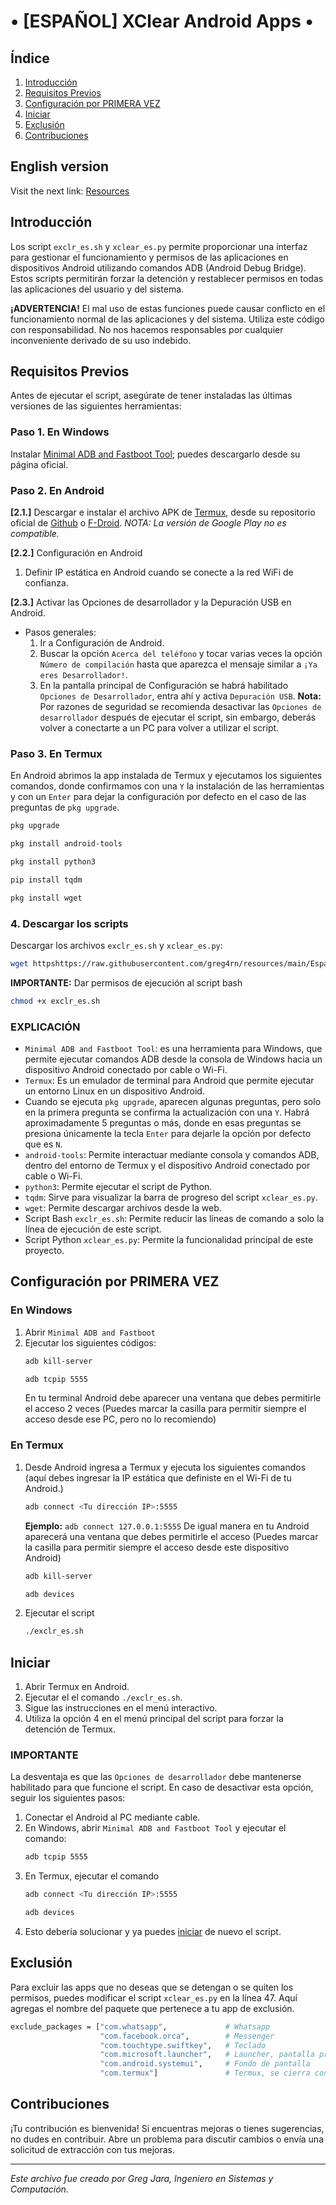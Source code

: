 # • [ESPAÑOL] XClear Android Apps •

## Índice

1. [Introducción](#introducción)
2. [Requisitos Previos](#requisitos-previos)
3. [Configuración por PRIMERA VEZ](#configuración-por-primera-vez)
4. [Iniciar](#iniciar)
5. [Exclusión](#exclusión)
6. [Contribuciones](#contribuciones)

## English version 
Visit the next link: [Resources](https://github.com/greg4rn/XClear)

## Introducción
Los script `exclr_es.sh` y `xclear_es.py` permite proporcionar una interfaz para gestionar el funcionamiento y permisos de las aplicaciones en dispositivos Android utilizando comandos ADB (Android Debug Bridge). Estos scripts permitirán forzar la detención y restablecer permisos en todas las aplicaciones del usuario y del sistema.

**¡ADVERTENCIA!**
El mal uso de estas funciones puede causar conflicto en el funcionamiento normal de las aplicaciones y del sistema. Utiliza este código con responsabilidad. No nos hacemos responsables por cualquier inconveniente derivado de su uso indebido.

## Requisitos Previos
Antes de ejecutar el script, asegúrate de tener instaladas las últimas versiones de las siguientes herramientas:

### Paso 1. En Windows
Instalar [Minimal ADB and Fastboot Tool](https://androidmtk.com/download-minimal-adb-fastboot-tool); puedes descargarlo desde su página oficial.

### Paso 2. En Android
**[2.1.]** Descargar e instalar el archivo APK de [Termux](https://termux.dev/), desde su repositorio oficial de [Github](https://github.com/termux/termux-app/releases) o [F-Droid](https://f-droid.org/en/packages/com.termux/).
*NOTA: La versión de Google Play no es compatible.*

**[2.2.]** Configuración en Android
1. Definir IP estática en Android cuando se conecte a la red WiFi de confianza.

**[2.3.]** Activar las Opciones de desarrollador y la Depuración USB en Android.
* Pasos generales:
    1. Ir a Configuración de Android.
    2. Buscar la opción `Acerca del teléfono` y tocar varias veces la opción `Número de compilación` hasta que aparezca el mensaje similar a `¡Ya eres Desarrollador!`.
    3. En la pantalla principal de Configuración se habrá habilitado `Opciones de Desarrollador`, entra ahí y activa `Depuración USB`.
**Nota:** Por razones de seguridad se recomienda desactivar las `Opciones de desarrollador` después de ejecutar el script, sin embargo, deberás volver a conectarte a un PC para volver a utilizar el script.

### Paso 3. En Termux
En Android abrimos la app instalada de Termux y ejecutamos los siguientes comandos, donde confirmamos con una `Y` la instalación de las herramientas y con un `Enter` para dejar la configuración por defecto en el caso de las preguntas de `pkg upgrade`.
```bash
pkg upgrade
```
```bash
pkg install android-tools
```
```bash
pkg install python3
```
```bash
pip install tqdm
```
```bash
pkg install wget
```
### 4. Descargar los scripts
Descargar los archivos `exclr_es.sh` y `xclear_es.py`:
```bash
wget httpshttps://raw.githubusercontent.com/greg4rn/resources/main/Espa%C3%B1ol/exclr_es.sh ; wget https://raw.githubusercontent.com/greg4rn/resources/main/Espa%C3%B1ol/xclear_es.py
```
**IMPORTANTE:** Dar permisos de ejecución al script bash
```bash
chmod +x exclr_es.sh
```
### EXPLICACIÓN
- `Minimal ADB and Fastboot Tool`: es una herramienta para Windows, que permite ejecutar comandos ADB desde la consola de Windows hacia un dispositivo Android conectado por cable o Wi-Fi.
- `Termux`: Es un emulador de terminal para Android que permite ejecutar un entorno Linux en un dispositivo Android.
- Cuando se ejecuta `pkg upgrade`, aparecen algunas preguntas, pero solo en la primera pregunta se confirma la actualización con una `Y`. Habrá aproximadamente 5 preguntas o más, donde en esas preguntas se presiona únicamente la tecla `Enter` para dejarle  la opción por defecto que es `N`.
- `android-tools`: Permite interactuar mediante consola y comandos ADB, dentro del entorno de Termux y el dispositivo Android conectado por cable o Wi-Fi.
- `python3`: Permite ejecutar el script de Python.
- `tqdm`: Sirve para visualizar la barra de progreso del script `xclear_es.py`.
- `wget`: Permite descargar archivos desde la web.
- Script Bash `exclr_es.sh`: Permite reducir las líneas de comando a solo la línea de ejecución de este script.
- Script Python `xclear_es.py`: Permite la funcionalidad principal de este proyecto.

## Configuración por PRIMERA VEZ
### En Windows
1. Abrir `Minimal ADB and Fastboot`
2. Ejecutar los siguientes códigos:
    ```bash
    adb kill-server
    ```
    ```bash
    adb tcpip 5555
    ```
    En tu terminal Android debe aparecer una ventana que debes permitirle el acceso 2 veces (Puedes marcar la casilla para permitir siempre el acceso desde ese PC, pero no lo recomiendo)
### En Termux
1. Desde Android ingresa a Termux y ejecuta los siguientes comandos (aquí debes ingresar la IP estática que definiste en el Wi-Fi de tu Android.)

    ```bash
    adb connect <Tu dirección IP>:5555
    ```
    **Ejemplo:** `adb connect 127.0.0.1:5555`
    De igual manera en tu Android aparecerá una ventana que debes permitirle el acceso (Puedes marcar la casilla para permitir siempre el acceso desde este dispositivo Android)
    
    ```bash
    adb kill-server
    ```
    ```bash
    adb devices
    ```
3.	Ejecutar el script
    ```bash
    ./exclr_es.sh
    ```

## Iniciar
1. Abrir Termux en Android.
2. Ejecutar el el comando `./exclr_es.sh`.
3. Sigue las instrucciones en el menú interactivo.
4. Utiliza la opción 4 en el menú principal del script para forzar la detención de Termux.

### IMPORTANTE
La desventaja es que las `Opciones de desarrollador` debe mantenerse habilitado para que funcione el script. En caso de desactivar esta opción, seguir los siguientes pasos:
1. Conectar el Android al PC mediante cable.
2. En Windows, abrir `Minimal ADB and Fastboot Tool` y ejecutar el comando:
    ```bash
    adb tcpip 5555
    ```
3. En Termux, ejecutar el comando
    ```bash
    adb connect <Tu dirección IP>:5555
    ```
    ```bash
    adb devices
    ```
4. Esto debería solucionar y ya puedes [iniciar](#iniciar) de nuevo el script.


## Exclusión
Para excluir las apps que no deseas que se detengan o se quiten los permisos, puedes modificar el script `xclear_es.py` en la línea 47. Aquí agregas el nombre del paquete que pertenece a tu app de exclusión.

```bash
exclude_packages = ["com.whatsapp",             # Whatsapp
                    "com.facebook.orca",        # Messenger
                    "com.touchtype.swiftkey",   # Teclado
                    "com.microsoft.launcher",   # Launcher, pantalla principal
                    "com.android.systemui",     # Fondo de pantalla
                    "com.termux"]               # Termux, se cierra con la Opción "4. Salir".
```

## Contribuciones

¡Tu contribución es bienvenida! Si encuentras mejoras o tienes sugerencias, no dudes en contribuir. Abre un problema para discutir cambios o envía una solicitud de extracción con tus mejoras.

---

*Este archivo fue creado por Greg Jara, Ingeniero en Sistemas y Computación.*
